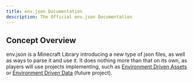 ```yaml
---
title: env.json Documentation
description: The Official env.json Documentation
---
```


## Concept Overview

env.json is a Minecraft Library introducing a new type of json files, as well as ways to parse it and use it.
It does nothing more than that on its own, as players will use projects implementing, such as
[Environment Driven Assets](https://modrinth.com/mod/env-driven-assets) or
[Environment Driven Data](https://modrinth.com/mod/env-driven-data) (future project).